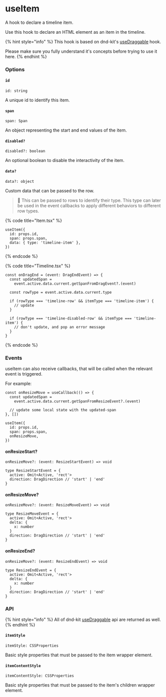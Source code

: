 # useItem

A hook to declare a timeline item.

Use this hook to declare an HTML element as an item in the timeline.

{% hint style="info" %}
This hook is based on dnd-kit's [useDraggable](https://docs.dndkit.com/api-documentation/draggable/usedraggable) hook.

Please make sure you fully understand it's concepts before trying to use it here.
{% endhint %}

### Options

#### `id`

```tsx
id: string
```

A unique id to identify this item.

#### `span`

```tsx
span: Span
```

An object representing the start and end values of the item.

#### `disabled?`

```tsx
disabled?: boolean
```

An optional boolean to disable the interactivity of the item.

#### `data?`

```tsx
data?: object
```

Custom data that can be passed to the row.

> 🧠 This can be passed to rows to identify their type. This type can later be used in the event callbacks to apply different behaviors to different row types.

{% code title="Item.tsx" %}
```tsx
useItem({
  id: props.id,
  span: props.span,
  data: { type: 'timeline-item' },
})
```
{% endcode %}

{% code title="Timeline.tsx" %}
```tsx
const onDragEnd = (event: DragEndEvent) => {
  const updatedSpan =
    event.active.data.current.getSpanFromDragEvent?.(event)

  const rowType = event.active.data.current.type
  
  if (rowType === 'timeline-row' && itemType === 'timeline-item') {
    // update
  }
    
  if (rowType === 'timeline-disabled-row' && itemType === 'timeline-item') {
    // don't update, and pop an error message
  }
}
```
{% endcode %}

### Events

useItem can also receive callbacks, that will be called when the relevant event is triggered.

For example:

```tsx
const onResizeMove = useCallback(() => {
  const updatedSpan =
    event.active.data.current.getSpanFromResizeEvent?.(event)

  // update some local state with the updated-span
}, [])

useItem({
  id: props.id,
  span: props.span,
  onResizeMove,
})
```

#### onResizeStart?

```tsx
onResizeMove?: (event: ResizeStartEvent) => void
```

```tsx
type ResizeStartEvent = {
  active: Omit<Active, 'rect'>
  direction: DragDirection // 'start' | 'end'
}
```

#### onResizeMove?

```tsx
onResizeMove?: (event: ResizeMoveEvent) => void
```

```tsx
type ResizeMoveEvent = {
  active: Omit<Active, 'rect'>
  delta: {
    x: number
  }
  direction: DragDirection // 'start' | 'end'
}
```

#### onResizeEnd?

```tsx
onResizeMove?: (event: ResizeEndEvent) => void
```

```tsx
type ResizeEndEvent = {
  active: Omit<Active, 'rect'>
  delta: {
    x: number
  }
  direction: DragDirection // 'start' | 'end'
}
```

### API

{% hint style="info" %}
All of dnd-kit [useDraggable](https://docs.dndkit.com/api-documentation/draggable/usedraggable#properties) api are returned as well.
{% endhint %}

#### `itemStyle`

```tsx
itemStyle: CSSProperties
```

Basic style properties that must be passed to the item wrapper element.

#### `itemContentStyle`

```tsx
itemContentStyle: CSSProperties
```

Basic style properties that must be passed to the item's children wrapper element.
